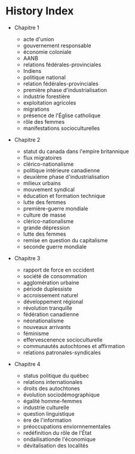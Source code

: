 # History Index
- Chapitre 1
    - acte d'union
    - gouvernement responsable
    - économie coloniale
    - AANB
    - relations fédérales-provinciales
    - Indiens
    - politique national
    - relation fédérales-provinciales
    - première phase d'industrialisation
    - industrie forestière
    - exploitation agricoles
    - migrations
    - présence de l'Église catholique
    - rôle des femmes
    - manifestations socioculturelles

- Chapitre 2
    - statut du canada dans l'empire britannique
    - flux migratoires
    - clérico-nationalisme
    - politique intérieure canadienne
    - deuxième phase d'industrialisation
    - milieux urbains
    - mouvement syndical
    - éducation et formation technique
    - lutte des femmes
    - première-guerre mondiale
    - culture de masse
    - clérico-nationalisme
    - grande dépression
    - lutte des femmes
    - remise en question du capitalisme
    - seconde guerre mondiale

- Chapitre 3
    - rapport de force en occident
    - société de consommation
    - agglomération urbaine
    - période duplessiste
    - accroissement naturel
    - développement régional
    - révolution tranquille
    - fédération canadienne
    - néonationalisme
    - nouveaux arrivants
    - féminisme
    - effervescenence socioculturelle
    - communautés autochtones et affirmation
    - relations patronales-syndicales

- Chapitre 4
    - status politique du québec
    - relations internationales
    - droits des autochtones
    - évolution sociodémographique
    - égalité homme-femmes
    - industrie culturelle
    - question linguistique
    - ère de l'information
    - préoccupations enviornnementales
    - redéfinition du rôle de l'État
    - ondailisationde l'économique
    - dévitalisation des localités
